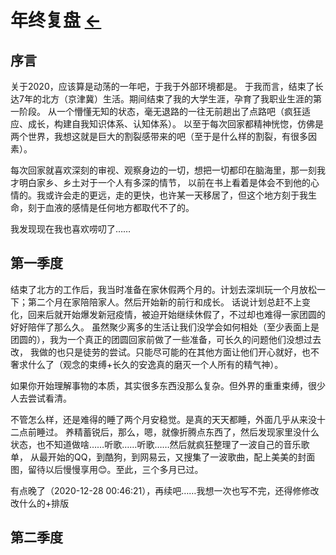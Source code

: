 # 年终复盘  [←](../../../../Doc/Diary/index.md)

## 序言

关于2020，应该算是动荡的一年吧，于我于外部环境都是。
于我而言，结束了长达7年的北方（京津冀）生活。期间结束了我的大学生涯，孕育了我职业生涯的第一阶段。
从一个懵懂无知的状态，毫无退路的一往无前趟出了点路吧（疯狂适应、成长，构建自我知识体系、认知体系）。
以至于每次回家都精神恍惚，仿佛是两个世界，我想这就是巨大的割裂感带来的吧（至于是什么样的割裂，有很多因素）。

每次回家就喜欢深刻的审视、观察身边的一切，想把一切都印在脑海里，那一刻我才明白家乡、乡土对于一个人有多深的情节，
以前在书上看着是体会不到他的心情的。我或许会走的更远，走的更快，也许某一天移居了，但这个地方刻于我生命，刻于血液的感情是任何地方都取代不了的。

我发现现在我也喜欢唠叨了……

## 第一季度

结束了北方的工作后，我当时准备在家休假两个月的。计划去深圳玩一个月放松一下；第二个月在家陪陪家人。然后开始新的前行和成长。
话说计划总赶不上变化，回来后就开始爆发新冠疫情，被迫开始继续休假了，不过却也难得一家团圆的好好陪伴了那么久。
虽然聚少离多的生活让我们没学会如何相处（至少表面上是团圆的），我为一个真正的团圆回家前做了一些准备，可长久的问题他们没想过去改，
我做的也只是徒劳的尝试。只能尽可能的在其他方面让他们开心就好，也不奢求什么了（观念的束缚+长久的安逸真的磨灭一个人所有的精气神）。

如果你开始理解事物的本质，其实很多东西没那么复杂。但外界的重重束缚，很少人去尝试看清。

不管怎么样，还是难得的睡了两个月安稳觉。是真的天天都睡，外面几乎从来没十二点前睡过。
养精蓄锐后，那么，嗯，就像折腾点东西了，然后发现家里没什么状态，也不知道做啥……听歌……听歌……然后就疯狂整理了一波自己的音乐歌单，
从最开始的QQ，到酷狗，到网易云，又搜集了一波歌曲，配上美美的封面图，留待以后慢慢享用😊。至此，三个多月已过。

有点晚了（2020-12-28 00:46:21），再续吧……我想一次也写不完，还得修修改改什么的+排版

## 第二季度

